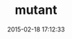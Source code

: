 ---
layout: post
title:  "mutant"
repo:   "mbj/mutant"
date:   2015-02-18 17:12:33
gemurl: https://github.com/mbj/mutant
---